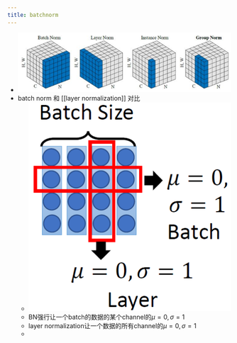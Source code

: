 ```yaml
---
title: batchnorm
---
```


- ![21⁄03⁄12⁄15-25.png](../assets/pages_batchnorm_1615533997174_0.png)
- batch norm 和 [[layer normalization]] 对比
    - ![image.png](../assets/pages_batchnorm_1615534217431_0.png)
    - BN强行让一个batch的数据的某个channel的$\mu=0,\sigma=1$
    - layer normalization让一个数据的所有channel的$\mu=0,\sigma=1$
    -